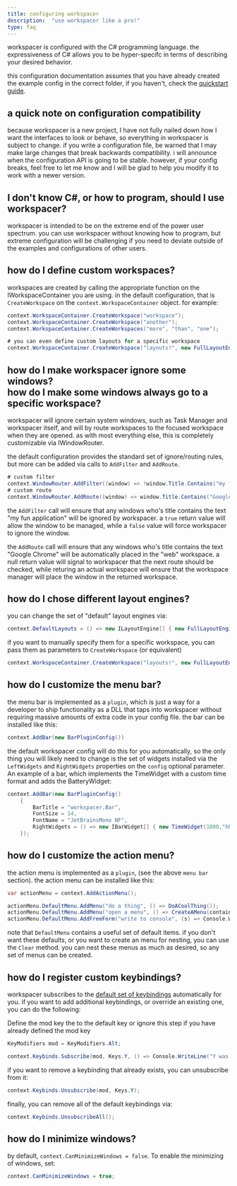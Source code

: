 ```yaml
---
title: configuring workspacer
description:  "use workspacer like a pro!"
type: faq
---
```


workspacer is configured with the C# programming language. the expressiveness of C# allows you to be hyper-specifc in terms of describing your desired behavior.

this configuration documentation assumes that you have already created the example config in the correct folder, if you haven't, check the [quickstart guide](/quickstart).

## a quick note on configuration compatibility

because workspacer is a new project, I have not fully nailed down how I want the interfaces to look or behave, so everything in workspacer is subject to change. if you write a configuration file, be warned that I may make large changes that break backwards compatibility. i will announce when the configuration API is going to be stable. however, if your config breaks, feel free to let me know and I will be glad to help you modify it to work with a newer version.

## I don't know C#, or how to program, should I use workspacer?

workspacer is intended to be on the extreme end of the power user spectrum. you can use workspacer without knowing how to program, but extreme configuration will be challenging if you need to deviate outside of the examples and configurations of other users.

## how do I define custom workspaces?

workspaces are created by calling the appropriate function on the IWorkspaceContainer you are using. in the default configuration, that is `CreateWorkspace` on the `context.WorkspaceContainer` object. for example:

```csharp
context.WorkspaceContainer.CreateWorkspace("workspace");
context.WorkspaceContainer.CreateWorkspace("another");
context.WorkspaceContainer.CreateWorkspaces("more", "than", "one");

# you can even define custom layouts for a specific workspace
context.WorkspaceContainer.CreateWorkspace("layouts!", new FullLayoutEngine(), new TallLayoutEngine());
```

## how do I make workspacer ignore some windows? <br/> how do I make some windows always go to a specific workspace?

workspacer will ignore certain system windows, such as Task Manager and workspacer itself, and will by route workspaces to the focused workspace when they are opened. as with most everything else, this is completely customizable via IWindowRouter.

the default configuration provides the standard set of ignore/routing rules, but more can be added via calls to `AddFilter` and `AddRoute`.

```csharp
# custom filter
context.WindowRouter.AddFilter((window) => !window.Title.Contains("my fun application"));
# custom route
context.WindowRouter.AddRoute((window) => window.Title.Contains("Google Chrome") ? context.WorkspaceContainer["web"] : null);
```

the `AddFilter` call will ensure that any windows who's title contains the text "my fun application" will be ignored by workspacer. a `true` return value will allow the window to be managed, while a `false` value will force workspacer to ignore the window.

the `AddRoute` call will ensure that any windows who's title contains the text "Google Chrome" will be automatically placed in the "web" workspace. a null return value will signal to workspacer that the next route should be checked, while returing an actual workspace will ensure that the workspace manager will place the window in the returned workspace.

## how do I chose different layout engines?

you can change the set of "default" layout engines via:

```csharp
context.DefaultLayouts = () => new ILayoutEngine[] { new FullLayoutEngine() };
```

if you want to manually specify them for a specific workspace, you can pass them as parameters to `CreateWorkspace` (or equivalent)

```csharp
context.WorkspaceContainer.CreateWorkspace("layouts!", new FullLayoutEngine(), new TallLayoutEngine());
```

## how do I customize the menu bar?

the menu bar is implemented as a `plugin`, which is just a way for a developer to ship functionality as a DLL that taps into workspacer without requiring massive amounts of extra code in your config file. the bar can be installed like this:


```csharp
context.AddBar(new BarPluginConfig())
```

the default workspacer config will do this for you automatically, so the only thing you will likely need to change is the set of widgets installed via the `LeftWidgets` and `RightWidgets` properties on the `config` optional parameter.
An example of a bar, which implements the TimeWidget with a custom time format and adds the BatteryWidget:

```csharp
context.AddBar(new BarPluginConfig()
    {
        BarTitle = "workspacer.Bar",
        FontSize = 14,
        FontName = "JetBrainsMono NF",
        RightWidgets = () => new IBarWidget[] { new TimeWidget(1000,"hh:mm"), new BatteryWidget() },
    });
```


## how do I customize the action menu?

the action menu is implemented as a `plugin`, (see the above `menu bar` section). the action menu can be installed like this:

```csharp
var actionMenu = context.AddActionMenu();

actionMenu.DefaultMenu.AddMenu("do a thing", () => DoACoolThing());
actionMenu.DefaultMenu.AddMenu("open a menu", () => CreateAMenu(container, actionMenu));
actionMenu.DefaultMenu.AddFreeForm("write to console", (s) => Console.WriteLine(s));
```

note that `DefaultMenu` contains a useful set of default items. if you don't want these defaults, or you want to create an menu for nesting, you can use the `Clear` method. you can nest these menus as much as desired, so any set of menus can be created.

## how do I register custom keybindings?

workspacer subscribes to the [default set of keybindings](/keybindings) automatically for you. if you want to add additional keybindings, or override an existing one, you can do the following:

Define the mod key the to the default key or ignore this step if you have already defined the mod key

```csharp
KeyModifiers mod = KeyModifiers.Alt;
```

```csharp
context.Keybinds.Subscribe(mod, Keys.Y, () => Console.WriteLine("Y was pressed"))
```

if you want to remove a keybinding that already exists, you can unsubscribe from it:

```csharp
context.Keybinds.Unsubscribe(mod, Keys.Y);
```

finally, you can remove all of the default keybindings via:

```csharp
context.Keybinds.UnsubscribeAll();
```

## how do I minimize windows?

by default, `context.CanMinimizeWindows = false`. To enable the minimizing of windows, set:

```csharp
context.CanMinimizeWindows = true;
```
